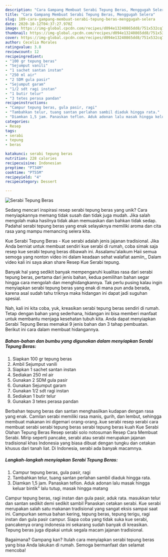 ```yaml
---
description: "Cara Gampang Membuat Serabi Tepung Beras, Menggugah Selera"
title: "Cara Gampang Membuat Serabi Tepung Beras, Menggugah Selera"
slug: 109-cara-gampang-membuat-serabi-tepung-beras-menggugah-selera
date: 2020-10-12T04:37:27.970Z
image: https://img-global.cpcdn.com/recipes/d094e13240865dd8/751x532cq70/serabi-tepung-beras-foto-resep-utama.jpg
thumbnail: https://img-global.cpcdn.com/recipes/d094e13240865dd8/751x532cq70/serabi-tepung-beras-foto-resep-utama.jpg
cover: https://img-global.cpcdn.com/recipes/d094e13240865dd8/751x532cq70/serabi-tepung-beras-foto-resep-utama.jpg
author: Cecelia Morales
ratingvalue: 3.8
reviewcount: 12
recipeingredient:
- "100 gr tepung beras"
- "Sejumput vanili"
- "1 sachet santan instan"
- "250 ml air"
- "2 SDM gula pasir"
- "Sejumput garam"
- "1/2 sdt ragi instan"
- "1 butir telur"
- "3 tetes perasa pandan"
recipeinstructions:
- "Campur tepung beras, gula pasir, ragi"
- "Tambahkan telur, tuang santan perlahan sambil diaduk hingga rata."
- "Diamkan 1,5 jam. Panaskan teflon. Aduk adonan lalu masak hingga keluar bintik&#34; lalu tutup, masak hingga matang"
categories:
- Resep
tags:
- serabi
- tepung
- beras

katakunci: serabi tepung beras 
nutrition: 228 calories
recipecuisine: Indonesian
preptime: "PT34M"
cooktime: "PT55M"
recipeyield: "4"
recipecategory: Dessert

---
```



![Serabi Tepung Beras](https://img-global.cpcdn.com/recipes/d094e13240865dd8/751x532cq70/serabi-tepung-beras-foto-resep-utama.jpg)

Sedang mencari inspirasi resep serabi tepung beras yang unik? Cara menyiapkannya memang tidak susah dan tidak juga mudah. Jika salah mengolah maka hasilnya tidak akan memuaskan dan bahkan tidak sedap. Padahal serabi tepung beras yang enak selayaknya memiliki aroma dan cita rasa yang mampu memancing selera kita.

Kue Serabi Tepung Beras - Kue serabi adalah jenis jajanan tradisional. Jika Anda berniat untuk membuat sendiri kue serabi di rumah, coba simak saja resep kue serabi tepung beras dibawah ini. Assalamu&#39;alaikum Haii semua semoga yang nonton video ini dalam keadaan sehat walafiat aamiin,, Dalam video kali ini saya akan share Resep Kue Serabi tepung.

Banyak hal yang sedikit banyak mempengaruhi kualitas rasa dari serabi tepung beras, pertama dari jenis bahan, kedua pemilihan bahan segar hingga cara mengolah dan menghidangkannya. Tak perlu pusing kalau ingin menyiapkan serabi tepung beras yang enak di mana pun anda berada, karena asal sudah tahu triknya maka hidangan ini dapat jadi suguhan spesial.


Nah, kali ini kita coba, yuk, kreasikan serabi tepung beras sendiri di rumah. Tetap dengan bahan yang sederhana, hidangan ini bisa memberi manfaat untuk membantu menjaga kesehatan tubuh kita. Anda dapat menyiapkan Serabi Tepung Beras memakai 9 jenis bahan dan 3 tahap pembuatan. Berikut ini cara dalam membuat hidangannya.

<!--inarticleads1-->

##### Bahan-bahan dan bumbu yang digunakan dalam menyiapkan Serabi Tepung Beras:

1. Siapkan 100 gr tepung beras
1. Ambil Sejumput vanili
1. Siapkan 1 sachet santan instan
1. Sediakan 250 ml air
1. Gunakan 2 SDM gula pasir
1. Gunakan Sejumput garam
1. Gunakan 1/2 sdt ragi instan
1. Sediakan 1 butir telur
1. Gunakan 3 tetes perasa pandan


Berbahan tepung beras dan santan menghasilkan kudapan dengan rasa yang enak. Camilan serabi memiliki rasa manis, gurih, dan lembut, sehingga membuat makanan ini digemari orang-orang..kue serabi resep serabi cara membuat serabi serabi tepung beras serabi tepung beras kuah Kue Serabi Olahan Tepung Beras Resep serabi solo notosuman Resep Cara Membuat Serabi. Mirip seperti pancake, serabi atau serabi merupakan jajanan tradisional khas Indonesia yang biasa dibuat dengan tungku dan cetakan khusus dari tanah liat. Di Indonesia, serabi ada banyak macamnya. 

<!--inarticleads2-->

##### Langkah-langkah menyiapkan Serabi Tepung Beras:

1. Campur tepung beras, gula pasir, ragi
1. Tambahkan telur, tuang santan perlahan sambil diaduk hingga rata.
1. Diamkan 1,5 jam. Panaskan teflon. Aduk adonan lalu masak hingga keluar bintik&#34; lalu tutup, masak hingga matang


Campur tepung beras, ragi instan dan gula pasir, aduk rata. masukkan telur dan santan sedikit demi sedikit sambil Panaskan cetakan serabi. Kue serabi merupakan salah satu makanan tradisional yang sangat eksis sampai saat ini. Campurkan semua bahan kering, tepung beras, tepung terigu, ragi instan dan gula pasir campur. Siapa coba yang tidak suka kue serabi, pancakenya orang indonesia ini sekarang sudah banyak di kreasikan. Tepung beras juga dipakai untuk segala macam jajanan tradisional. 

Bagaimana? Gampang kan? Itulah cara menyiapkan serabi tepung beras yang bisa Anda lakukan di rumah. Semoga bermanfaat dan selamat mencoba!
